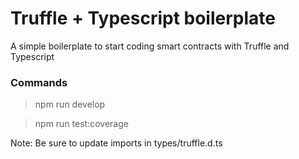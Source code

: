 # Truffle + Typescript boilerplate

A simple boilerplate to start coding smart contracts with Truffle and Typescript

### Commands

> npm run develop 

> npm run test:coverage

Note: Be sure to update imports in types/truffle.d.ts
